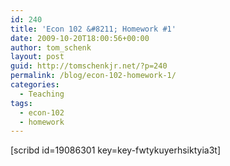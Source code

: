 ```yaml
---
id: 240
title: 'Econ 102 &#8211; Homework #1'
date: 2009-10-20T18:00:56+00:00
author: tom_schenk
layout: post
guid: http://tomschenkjr.net/?p=240
permalink: /blog/econ-102-homework-1/
categories:
  - Teaching
tags:
  - econ-102
  - homework
---
```

[scribd id=19086301 key=key-fwtykuyerhsiktyia3t]